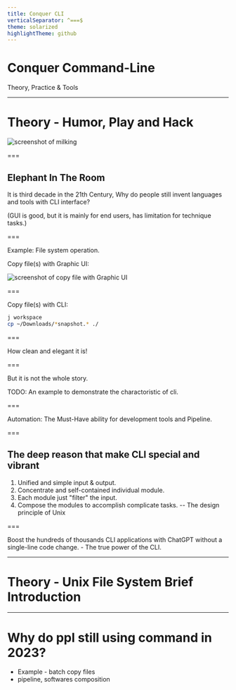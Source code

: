 ```yaml
---
title: Conquer CLI
verticalSeparator: ^===$
theme: solarized
highlightTheme: github
---
```


# Conquer Command-Line

Theory, Practice & Tools

---

# Theory - Humor, Play and Hack

![screenshot of milking]()

===

## Elephant In The Room

It is third decade in the 21th Century, Why do people still invent languages and tools with CLI interface?

(GUI is good, but it is mainly for end users, has limitation for technique tasks.)

===

Example: File system operation.

Copy file(s) with Graphic UI:

![screenshot of copy file with Graphic UI]()

===

Copy file(s) with CLI:

```sh [2]
j workspace
cp ~/Downloads/*snapshot.* ./
```

===

How clean and elegant it is!

===

But it is not the whole story.

TODO: An example to demonstrate the charactoristic of cli.

===

Automation: The Must-Have ability for development tools and Pipeline.

===

## The deep reason that make CLI special and vibrant

1. Unified and simple input & output. <!-- .element: class="fragment" data-fragment-index="1" -->
2. Concentrate and self-contained individual module. <!-- .element: class="fragment" data-fragment-index="2" -->
3. Each module just "filter" the input. <!-- .element: class="fragment" data-fragment-index="3" -->
4. Compose the modules to accomplish complicate tasks.<!-- .element: class="fragment" data-fragment-index="4" -->
-- The design principle of Unix <!-- .element: class="fragment" data-fragment-index="5" -->

===

Boost the hundreds of thousands CLI applications with ChatGPT without a single-line code change. - The true power of the CLI.

---

# Theory - Unix File System Brief Introduction

---

# Why do ppl still using command in 2023?

* Example - batch copy files
* pipeline, softwares composition
